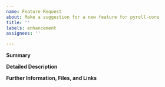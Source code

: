```yaml
---
name: Feature Request
about: Make a suggestion for a new feature for pyroll-core
title: ''
labels: enhancement
assignees: ''

---
```


**Summary**

<!--Please provide a brief and concise description of the suggested feature or change-->

**Detailed Description**

<!--Please explain how pyroll would benefit through your requested feature, what feature(s) you are looking for, what specific problems this will solve.-->

**Further Information, Files, and Links**

<!--Put any additional information here, attach relevant text or image files and URLs to external sites, e.g. relevant publications-->